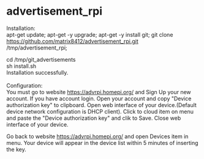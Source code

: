 # advertisement_rpi

Installation:<br>
apt-get update; apt-get -y upgrade; apt-get -y install git; git clone https://github.com/matrix8412/advertisement_rpi.git /tmp/advertisement_rpi;

cd /tmp/git_advertisements<br>
sh install.sh<br>
Installation successfully.<br>
<br>
Configuration:<br>
You must go to website https://advrpi.homepi.org/ and Sign Up your new account. If you have account login. Open your account and copy "Device authorization key" to clipboard.
Open web interface of your device.(Default device network configuration is DHCP client). Click to cloud item on menu and paste the "Device authorization key" and clik to Save.
Close web interface of your device.

Go back to website https://advrpi.homepi.org/ and open Devices item in menu. Your device will appear in the device list within 5 minutes of inserting the key.
